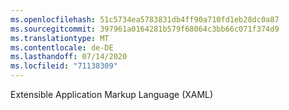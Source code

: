 ```yaml
---
ms.openlocfilehash: 51c5734ea5783831db4ff90a710fd1eb28dc0a87
ms.sourcegitcommit: 397961a0164281b579f68064c3bb66c071f374d9
ms.translationtype: MT
ms.contentlocale: de-DE
ms.lasthandoff: 07/14/2020
ms.locfileid: "71138309"
---
```

Extensible Application Markup Language (XAML)